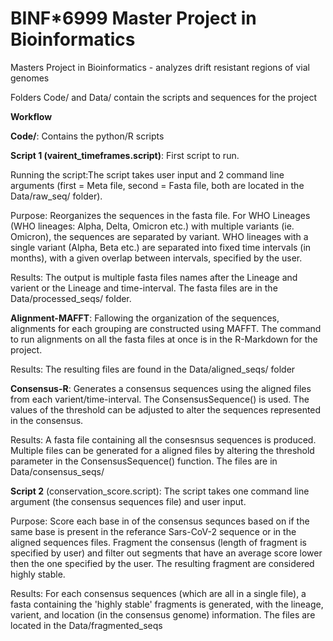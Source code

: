# BINF*6999 Master Project in Bioinformatics
Masters Project in Bioinformatics - analyzes drift resistant regions of vial genomes 

Folders Code/ and Data/ contain the scripts and sequences for the project

**Workflow**

**Code/**: Contains the python/R scripts 

**Script 1 (vairent_timeframes.script)**: First script to run.

Running the script:The script takes user input and 2 command line arguments (first = Meta file, second = Fasta file, both are 
located in the Data/raw_seq/ folder).
	
Purpose: Reorganizes the sequences in the fasta file. For WHO Lineages (WHO lineages: Alpha, Delta, Omicron etc.) with multiple 
variants (ie. Omicron), the sequences are separated by variant. WHO lineages with a single variant (Alpha, Beta etc.) are 
separated into fixed time intervals (in months), with a given overlap between intervals, specified by the user.
	
Results: The output is multiple fasta files names after the Lineage and varient or the Lineage and time-interval. The fasta files are in the Data/processed_seqs/ folder.
	
**Alignment-MAFFT**: Fallowing the organization of the sequences, alignments for each grouping are constructed using MAFFT. The command to run alignments on all the fasta files at once is in the R-Markdown for the project. 
	
Results: The resulting files are found in the Data/aligned_seqs/ folder

**Consensus-R**: Generates a consensus sequences using the aligned files from each varient/time-interval. The ConsensusSequence() is used. The values of the threshold can be adjusted to alter the sequences represented in the consensus. 
	
Results: A fasta file containing all the consesnsus sequences is produced. Multiple files can be generated for a aligned files by altering the threshold parameter in the ConsensusSequence() function. The files are in Data/consensus_seqs/

**Script 2** (conservation_score.script): The script takes one command line argument (the consensus sequences file) and user input.
	
Purpose: Score each base in of the consensus sequnces based on if the same base is present in the referance Sars-CoV-2 sequence or in the aligned sequences files. Fragment the consensus (length of fragment is specified by user) and filter out segments that have an average score lower then the one specified by the user. The resulting fragment are considered highly stable.
		
Results: For each consensus sequences (which are all in a single file), a fasta containing the 'highly stable' fragments is generated, with the lineage, varient, and location (in the consensus genome) information. The files are located in the Data/fragmented_seqs



